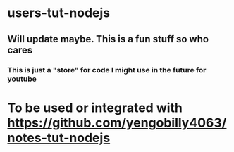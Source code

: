# users-tut-nodejs

## Will update maybe. This is a fun stuff so who cares

### This is just a "store" for code I might use in the future for youtube

# To be used or integrated with https://github.com/yengobilly4063/notes-tut-nodejs
